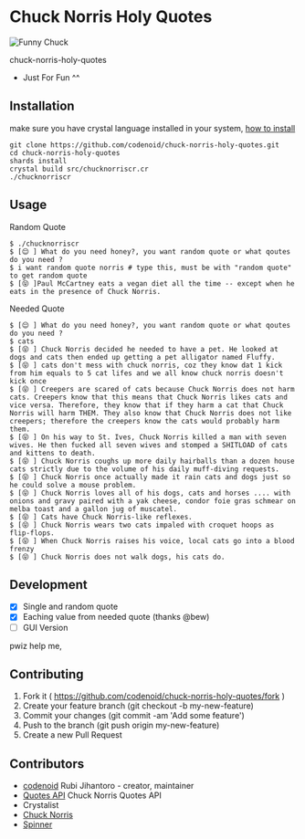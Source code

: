 # Chuck Norris Holy Quotes

![Funny Chuck](https://s23.postimg.org/spvt3vh97/chuck.gif)

chuck-norris-holy-quotes

* Just For Fun ^^

## Installation

make sure you have crystal language installed in your system, [how to install](http://jihantoro.net/read/install-crystal-language-on-ubuntu)


```
git clone https://github.com/codenoid/chuck-norris-holy-quotes.git
cd chuck-norris-holy-quotes
shards install
crystal build src/chucknorriscr.cr
./chucknorriscr
```


## Usage

Random Quote

```
$ ./chucknorriscr
$ [😌 ] What do you need honey?, you want random quote or what qoutes do you need ?
$ i want random quote norris # type this, must be with "random quote" to get random quote
$ [😝 ]Paul McCartney eats a vegan diet all the time -- except when he eats in the presence of Chuck Norris.
```

Needed Quote

```
$ [😌 ] What do you need honey?, you want random quote or what qoutes do you need ?
$ cats
$ [😝 ] Chuck Norris decided he needed to have a pet. He looked at dogs and cats then ended up getting a pet alligator named Fluffy.
$ [😝 ] cats don't mess with chuck norris, coz they know dat 1 kick from him equals to 5 cat lifes and we all know chuck norris doesn't kick once
$ [😝 ] Creepers are scared of cats because Chuck Norris does not harm cats. Creepers know that this means that Chuck Norris likes cats and vice versa. Therefore, they know that if they harm a cat that Chuck Norris will harm THEM. They also know that Chuck Norris does not like creepers; therefore the creepers know the cats would probably harm them.
$ [😝 ] On his way to St. Ives, Chuck Norris killed a man with seven wives. He then fucked all seven wives and stomped a SHITLOAD of cats and kittens to death.
$ [😝 ] Chuck Norris coughs up more daily hairballs than a dozen house cats strictly due to the volume of his daily muff-diving requests.
$ [😝 ] Chuck Norris once actually made it rain cats and dogs just so he could solve a mouse problem.
$ [😝 ] Chuck Norris loves all of his dogs, cats and horses .... with onions and gravy paired with a yak cheese, condor foie gras schmear on melba toast and a gallon jug of muscatel.
$ [😝 ] Cats have Chuck Norris-like reflexes.
$ [😝 ] Chuck Norris wears two cats impaled with croquet hoops as flip-flops.
$ [😝 ] When Chuck Norris raises his voice, local cats go into a blood frenzy
$ [😝 ] Chuck Norris does not walk dogs, his cats do.
```

## Development

- [x] Single and random quote
- [x] Eaching value from needed quote (thanks @bew)
- [ ] GUI Version

pwiz help me,

## Contributing

1. Fork it ( https://github.com/codenoid/chuck-norris-holy-quotes/fork )
2. Create your feature branch (git checkout -b my-new-feature)
3. Commit your changes (git commit -am 'Add some feature')
4. Push to the branch (git push origin my-new-feature)
5. Create a new Pull Request

## Contributors

- [codenoid](https://github.com/codenoid) Rubi Jihantoro - creator, maintainer
- [Quotes API](http://api.chucknorris.io/) Chuck Norris Quotes API
- Crystalist
- [Chuck Norris](https://en.m.wikipedia.org/wiki/Chuck_Norris) 
- [Spinner](http://github.com/askn/spinner)


